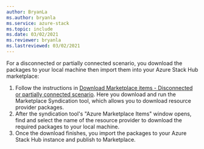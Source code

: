 ```yaml
---
author: BryanLa
ms.author: bryanla
ms.service: azure-stack
ms.topic: include
ms.date: 03/02/2021
ms.reviewer: bryanla
ms.lastreviewed: 03/02/2021
---
```


For a disconnected or partially connected scenario, you download the packages to your local machine then import them into your Azure Stack Hub marketplace:

1. Follow the instructions in [Download Marketplace items - Disconnected or partially connected scenario](azure-stack-download-azure-marketplace-item.md?pivots=state-disconnected). Here you download and run the Marketplace Syndication tool, which allows you to download resource provider packages.
2. After the syndication tool's "Azure Marketplace Items" window opens, find and select the name of the resource provider to download the required packages to your local machine.
3. Once the download finishes, you import the packages to your Azure Stack Hub instance and publish to Marketplace. 